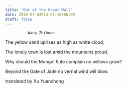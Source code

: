 ```yaml
---
title: "Out of the Great Wall"
date: 2018-07-04T14:51:10+08:00
draft: false
---
```


              Wang Zhihuan

The yellow sand uprises as high as white cloud;

The lonely town is lost amid the mountains proud.

Why should the Mongol flute complain no willows grow?

Beyond the Gate of Jade no vernal wind will blow.



translated by Xu Yuanchong
